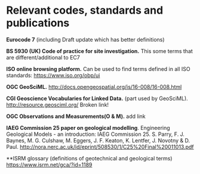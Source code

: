 # Relevant codes, standards and publications

**Eurocode 7** (including Draft update which has better definitions)

**BS 5930 (UK) Code of practice for site investigation.**
This some terms that are different/additional to EC7

**ISO online browsing platform.**
Can be used to find terms defined in all ISO standards:
https://www.iso.org/obp/ui

**OGC GeoSciML.**
http://docs.opengeospatial.org/is/16-008/16-008.html

**CGI Geoscience Vocabularies for Linked Data.** (part used by GeoSciML). http://resource.geosciml.org/  Broken link!

**OGC Observations and Measurements(O & M).**
add link

**IAEG Commission 25 paper on geological modelling**. Engineering Geological Models - an introduction: IAEG Commission 25. S. Parry, F. J. Baynes, M. G. Culshaw, M. Eggers, J. F. Keaton, K. Lentfer, J. Novotny & D. Paul.
http://nora.nerc.ac.uk/id/eprint/508530/1/C25%20Final%20011013.pdf

**ISRM glossary (definitions of geotechnical and geological terms)
https://www.isrm.net/gca/?id=1189


